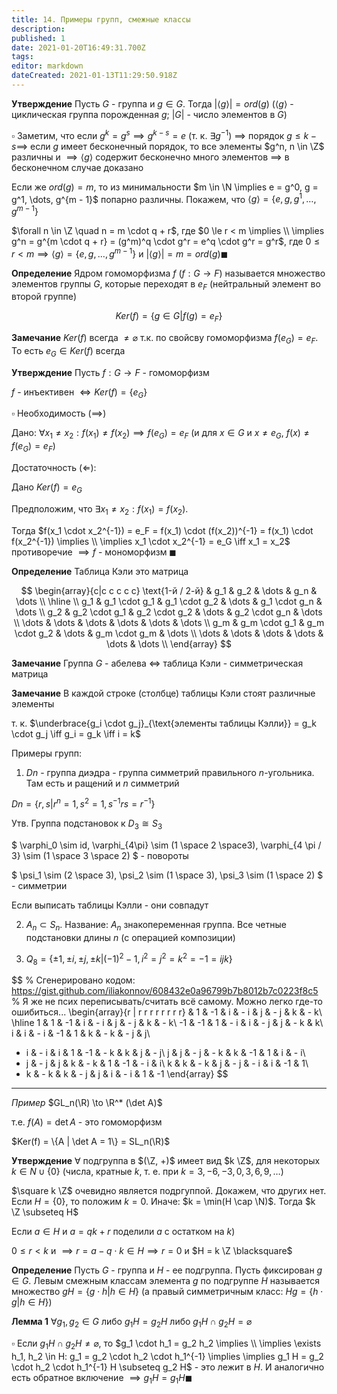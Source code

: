 ```yaml
---
title: 14. Примеры групп, смежные классы
description: 
published: 1
date: 2021-01-20T16:49:31.700Z
tags: 
editor: markdown
dateCreated: 2021-01-13T11:29:50.918Z
---
```


**Утверждение** Пусть $G$ - группа и $g \in G$. Тогда $|\langle g \rangle| = ord(g)$ ($\langle g \rangle$ - циклическая группа порожденная $g$; $|G|$ - число элементов в $G$) 

$\square$ Заметим, что если $g^k = g^s \implies g^{k - s} = e$ (т. к. $\exists g^{-1}$) $\implies$ порядок $g \le k - s \implies$ если $g$ имеет бесконечный порядок, то все элементы $g^n, n \in \Z$ различны и $\implies \langle g \rangle$ содержит бесконечно много элементов $\implies$ в бесконечном случае доказано

Если же $ord(g) = m$, то из минимальности $m \in \N \implies e = g^0, g = g^1, \dots, g^{m - 1}$ попарно различны. Покажем, что $\langle g \rangle = \{e, g, g^1, \dots, g^{m - 1}\}$

$\forall n \in \Z \quad n = m \cdot q + r$, где $0 \le r < m \implies \\
\implies g^n = g^{m \cdot q + r} = (g^m)^q \cdot g^r = e^q \cdot g^r = g^r$, где $0 \le r < m \implies \langle g \rangle = \{e, g, \dots, g^{m - 1}\}$ и $|\langle g \rangle| = m = ord(g) \blacksquare$


**Определение** Ядром гомоморфизма $f$ ($f: G \to F$) называется множество элементов группы $G$, которые переходят в $e_F$ (нейтральный элемент во второй группе)

$$
Ker(f) = \{g \in G | f(g) = e_F\}
$$

**Замечание** $Ker(f)$ всегда $\not= \varnothing$ т.к. по свойсву гомоморфизма $f(e_G) = e_F$. То есть $e_G \in Ker(f)$ всегда

**Утверждение** Пусть $f: G \to F$ - гомоморфизм

$f$ - инъективен $\iff Ker(f) = \{e_G\} {}$

$\square$ Необходимость ($\implies$)

Дано: $\forall x_1 \not= x_2: f(x_1) \not= f(x_2) \implies f(e_G) = e_F$ (и для $x \in G$ и $x \not= e_G$, $f(x) \not= f(e_G) = e_F$)

Достаточность ($\Longleftarrow$):

Дано $Ker(f) = e_G$

Предположим, что $\exists x_1 \not= x_2: f(x_1) = f(x_2)$. 

Тогда $f(x_1 \cdot x_2^{-1}) = e_F = f(x_1) \cdot (f(x_2))^{-1} = f(x_1) \cdot f(x_2^{-1}) \implies \\
\implies x_1 \cdot x_2^{-1} = e_G \iff x_1 = x_2$ противоречие $\implies f$ - мономорфизм $\blacksquare$

**Определение** Таблица Кэли это матрица

$$
\begin{array}{c|c c c c c}
\text{1-й / 2-й} & g_1 & g_2 & \dots & g_n & \dots \\
\hline \\
g_1 & g_1 \cdot g_1 & g_1 \cdot g_2 & \dots & g_1 \cdot g_n & \dots \\
g_2 & g_2 \cdot g_1 & g_2 \cdot g_2 & \dots & g_2 \cdot g_n & \dots \\
\dots & \dots & \dots & \dots & \dots & \dots \\
g_m & g_m \cdot g_1 & g_m \cdot g_2 & \dots & g_m \cdot g_m & \dots \\
\dots & \dots & \dots & \dots & \dots & \dots \\
\end{array}
$$

**Замечание** Группа $G$ - абелева $\iff$ таблица Кэли - симметрическая матрица

**Замечание** В каждой строке (столбце) таблицы Кэли стоят различные элементы

т. к. $\underbrace{g_i \cdot g_j}_{\text{элементы таблицы Кэлли}} = g_k \cdot g_j \iff g_i = g_k \iff i = k$

Примеры групп:

1. $Dn$ - группа диэдра - группа симметрий правильного $n$-угольника. Там есть и ращений и $n$ симметрий

$Dn = \{r, s | r^n = 1, s^2 = 1, s^{-1} r s = r^{-1}\}$

Утв. Группа подстановок к $D_3 \cong S_3$

$
\varphi_0 \sim id, \varphi_{4\pi} \sim (1 \space 2 \space3), \varphi_{4 \pi / 3} \sim (1 \space 3 \space 2)
$ - повороты

$
\psi_1 \sim (2 \space 3), \psi_2 \sim (1 \space 3), \psi_3 \sim (1 \space 2)
$ - симметрии


Если выписать таблицы Кэлли - они совпадут

2. $A_n \subset S_n$. Название: $A_n$ знакопеременная группа. Все четные подстановки длины $n$ (с операцией композиции)

3. $Q_8 = \{\pm 1, \pm i, \pm j, \pm k | (-1)^2 - 1, i^2 = j^2 = k^2 = -1 = ijk\} {}$

$$
% Сгенерировано кодом: https://gist.github.com/iliakonnov/608432e0a96799b7b8012b7c0223f8c5
% Я же не псих переписывать/считать всё самому. Можно легко где-то ошибиться...
\begin{array}{r | r r r r r r r r}
& 1 & -1 & i & - i & j & - j & k & - k\\
\hline
1 & 1 & -1 & i & - i & j & - j & k & - k\\
-1 & -1 & 1 & - i & i & - j & j & - k & k\\
i & i & - i & -1 & 1 & k & - k & - j & j\\
- i & - i & i & 1 & -1 & - k & k & j & - j\\
j & j & - j & - k & k & -1 & 1 & i & - i\\
- j & - j & j & k & - k & 1 & -1 & - i & i\\
k & k & - k & j & - j & - i & i & -1 & 1\\
- k & - k & k & - j & j & i & - i & 1 & -1
\end{array}
$$

---

*Пример* $GL_n(\R) \to \R^* (\det A)$

т.е. $f(A) = \det A$ - это гомоморфизм

$Ker(f) = \{A | \det A = 1\} = SL_n(\R)$

**Утверждение** $\forall$ подгруппа в $(\Z, +)$ имеет вид $k \Z$, для некоторых $k \in N \cup \{0\}$ (числа, кратные $k$, т. е. при $k = 3, -6, -3, 0, 3, 6, 9, \dots$)

$\square k \Z$ очевидно является подргуппой. Докажем, что других нет. Если $H = \{0\}$, то положим $k = 0$. Иначе: $k = \min(H \cap \N)$. Тогда $k \Z \subseteq H$

Если $a \in H$ и $a = qk + r$ поделили $a$ с остатком на $k$)

$0 \le r < k$ и $\implies r = a - q \cdot k \in H \implies r = 0$ и $H = k \Z \blacksquare$

**Определение** Пусть $G$ - группа и $H$ - ее подгруппа. Пусть фиксирован $g \in G$. Левым смежным классам элемента $g$ по подгруппе $H$ называется множество $gH = \{g \cdot h | h \in H\}$ (а правый симметричным класс: $Hg = \{h \cdot g | h \in H\}$)

**Лемма 1** $\forall g_1, g_2 \in G$ либо $g_1 H = g_2 H$ либо $g_1 H \cap g_2 H = \varnothing$

$\square$ Если $g_1 H \cap g_2 H \not= \varnothing$, то $g_1 \cdot h_1 = g_2 h_2 \implies \\
\implies \exists h_1, h_2 \in H: g_1 = g_2 \cdot h_2 \cdot h_1^{-1} \implies 
\implies g_1 H = g_2 \cdot h_2 \cdot h_1^{-1} H \subseteq g_2 H$ - это лежит в $H$. И аналогично есть обратное включение $\implies g_1 H = g_1 H \blacksquare$
